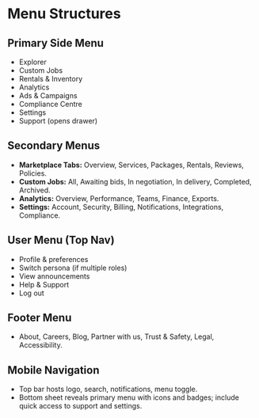 # Menu Structures

## Primary Side Menu
- Explorer
- Custom Jobs
- Rentals & Inventory
- Analytics
- Ads & Campaigns
- Compliance Centre
- Settings
- Support (opens drawer)

## Secondary Menus
- **Marketplace Tabs:** Overview, Services, Packages, Rentals, Reviews, Policies.
- **Custom Jobs:** All, Awaiting bids, In negotiation, In delivery, Completed, Archived.
- **Analytics:** Overview, Performance, Teams, Finance, Exports.
- **Settings:** Account, Security, Billing, Notifications, Integrations, Compliance.

## User Menu (Top Nav)
- Profile & preferences
- Switch persona (if multiple roles)
- View announcements
- Help & Support
- Log out

## Footer Menu
- About, Careers, Blog, Partner with us, Trust & Safety, Legal, Accessibility.

## Mobile Navigation
- Top bar hosts logo, search, notifications, menu toggle.
- Bottom sheet reveals primary menu with icons and badges; include quick access to support and settings.
